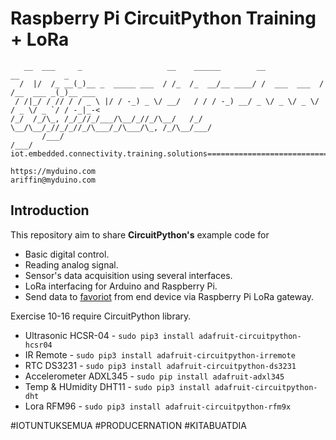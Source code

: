 # Raspberry Pi CircuitPython Training + LoRa

```
   __  ___     _                   __    ______        __             __          _       
  /  |/  /_ __(_)__ _  _____ ___  / /_  /_  __/__ ____/ /  ___  ___  / /__  ___ _(_)__ ___
 / /|_/ / // / / _ \ |/ / -_) _ \/ __/   / / / -_) __/ _ \/ _ \/ _ \/ / _ \/ _ `/ / -_|_-<
/_/  /_/\_, /_/_//_/___/\__/_//_/\__/   /_/  \__/\__/_//_/_//_/\___/_/\___/\_, /_/\__/___/
       /___/                                                              /___/           
iot.embedded.connectivity.training.solutions==============================================

https://myduino.com
ariffin@myduino.com
```
## Introduction

This repository aim to share **CircuitPython's** example code for
- Basic digital control.
- Reading analog signal.
- Sensor's data acquisition using several interfaces.
- LoRa interfacing for Arduino and Raspberry Pi.
- Send data to [favoriot](https://platform.favoriot.com/v2/signup/FAVO7245IFBK) from end device via Raspberry Pi LoRa gateway.

Exercise 10-16 require CircuitPython library.
- Ultrasonic HCSR-04    - `sudo pip3 install adafruit-circuitpython-hcsr04`
- IR Remote             - `sudo pip3 install adafruit-circuitpython-irremote`
- RTC DS3231            - `sudo pip3 install adafruit-circuitpython-ds3231`
- Accelerometer ADXL345 - `sudo pip install adafruit-adxl345`
- Temp & HUmidity DHT11 - `sudo pip3 install adafruit-circuitpython-dht`
- Lora RFM96            - `sudo pip3 install adafruit-circuitpython-rfm9x`

#IOTUNTUKSEMUA #PRODUCERNATION #KITABUATDIA